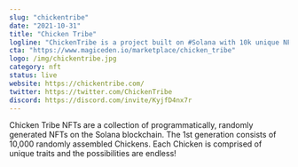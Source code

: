 ```yaml
---
slug: "chickentribe"
date: "2021-10-31"
title: "Chicken Tribe"
logline: "ChickenTribe is a project built on #Solana with 10k unique NFTs."
cta: "https://www.magiceden.io/marketplace/chicken_tribe"
logo: /img/chickentribe.jpg
category: nft
status: live
website: https://chickentribe.com/
twitter: https://twitter.com/ChickenTribe
discord: https://discord.com/invite/KyjfD4nx7r
---
```


Chicken Tribe NFTs are a collection of programmatically, randomly generated NFTs on the Solana blockchain. The 1st generation consists of 10,000 randomly assembled Chickens. Each Chicken is comprised of unique traits and the possibilities are endless!
